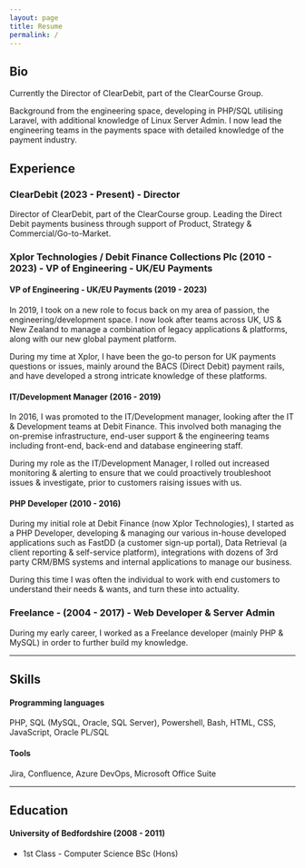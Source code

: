 ```yaml
---
layout: page
title: Resume
permalink: /
---
```


## Bio

Currently the Director of ClearDebit, part of the ClearCourse Group.

Background from the engineering space, developing in PHP/SQL utilising Laravel, with additional knowledge of Linux Server Admin. I now lead the engineering teams in the payments space with detailed knowledge of the payment industry.

## Experience

### ClearDebit (2023 - Present) - Director

Director of ClearDebit, part of the ClearCourse group. Leading the Direct Debit payments business through support of Product, Strategy & Commercial/Go-to-Market.

### Xplor Technologies / Debit Finance Collections Plc (2010 - 2023) - VP of Engineering - UK/EU Payments

#### VP of Engineering - UK/EU Payments (2019 - 2023)

In 2019, I took on a new role to focus back on my area of passion, the engineering/development space. I now look after teams across
UK, US &amp; New Zealand to manage a combination of legacy applications &amp; platforms, along with our new global payment platform.

During my time at Xplor, I have been the go-to person for UK payments questions or issues, mainly around the BACS (Direct Debit) payment
rails, and have developed a strong intricate knowledge of these platforms.

#### IT/Development Manager (2016 - 2019)

In 2016, I was promoted to the IT/Development manager, looking after the IT &amp; Development teams at Debit Finance.
This involved both managing the on-premise infrastructure, end-user support &amp; the engineering teams including front-end,
back-end and database engineering staff.

During my role as the IT/Development Manager, I rolled out increased monitoring &amp; alerting to ensure that we could proactively
troubleshoot issues &amp; investigate, prior to customers raising issues with us.

#### PHP Developer (2010 - 2016)

During my initial role at Debit Finance (now Xplor Technologies), I started as a PHP Developer,
developing &amp; managing our various in-house developed applications such as FastDD (a customer sign-up portal),
Data Retrieval (a client reporting &amp; self-service platform), integrations with dozens of 3rd party CRM/BMS systems
and internal applications to manage our business.

During this time I was often the individual to work with end customers to understand their needs &amp; wants, and turn these
into actuality.

### Freelance - (2004 - 2017) - Web Developer & Server Admin

During my early career, I worked as a Freelance developer (mainly PHP &amp; MySQL) in order to further build my knowledge.

---

## Skills

#### Programming languages
PHP, SQL (MySQL, Oracle, SQL Server), Powershell, Bash, HTML, CSS, JavaScript, Oracle PL/SQL

#### Tools
Jira, Confluence, Azure DevOps, Microsoft Office Suite

---

## Education

#### University of Bedfordshire (2008 - 2011)
* 1st Class - Computer Science BSc (Hons)
